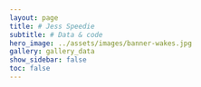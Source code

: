 ```yaml
---
layout: page
title: # Jess Speedie
subtitle: # Data & code
hero_image: ../assets/images/banner-wakes.jpg
gallery: gallery_data
show_sidebar: false
toc: false
---
```



<!-- ## Example Image Modal -->

<!-- <div class="columns">
<div class="column is-6">
{% include image-modal.html ratio="is-16by9" link="https://via.placeholder.com/400x225" alt="Example image" large_link="https://via.placeholder.com/1200x675" %}
</div>
<div class="column is-6">
Click on the image to open the image modal.
</div>
</div> -->

<!-- # Data and code


Information:
- telescope (ALMA)
- program name
- program PI
- observing band
- configuration
- target source
- target molecules
- publication
- download product link
- reduction guide
- public data DOI
- thumbnail image


Data products for:

- ALMA HD 97048, C8+C5 (PI: Speedie)
- ALMA AB Aur, 7m+C3+C6 (PI: Speedie)
- ALMA AB Aur, C3+C6 (PI: Dong)
  - reduction guide


- synthetic ALMA continuum: dusty spirals (Speedie+2022)
- synthetic ALMA line: GI disk 13CO2-1 for AB Aur (Speedie+inprep)


Code for:
  - contribution belt to eddy
  - analytic GI models (Cristiano)
  - expanding kernel subtraction
  - fargo3d to casa
  - HL Tau formation model-->

